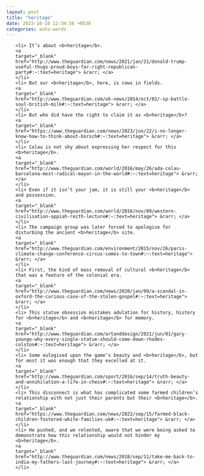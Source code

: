 ```yaml
---
layout: post
title: "heritage"
date: 2023-10-10 12:34:56 +0530
categories: auto-words
---
```

<ol>

    <li> It’s about <b>heritage</b>.
    <a 
    target="_blank" 
    href="http://www.theguardian.com/news/2021/jan/21/donald-trump-useful-thugs-proud-boys-far-right-republican-party#:~:text=heritage"> &rarr; </a>
    </li>
    <li> But our <b>heritage</b>, here, is cows in fields.
    <a 
    target="_blank" 
    href="http://www.theguardian.com/uk-news/2014/oct/02/-sp-battle-soul-british-milk#:~:text=heritage"> &rarr; </a>
    </li>
    <li> But who did have the right to claim it as <b>heritage</b>?
    <a 
    target="_blank" 
    href="https://www.theguardian.com/news/2023/jun/22/i-no-longer-know-how-to-think-about-borsch#:~:text=heritage"> &rarr; </a>
    </li>
    <li> Colau is not shy about expressing her respect for this <b>heritage</b>.
    <a 
    target="_blank" 
    href="http://www.theguardian.com/world/2016/may/26/ada-colau-barcelona-most-radical-mayor-in-the-world#:~:text=heritage"> &rarr; </a>
    </li>
    <li> Even if it isn’t your jam, it is still your <b>heritage</b> and possession.
    <a 
    target="_blank" 
    href="http://www.theguardian.com/world/2016/nov/09/western-civilisation-appiah-reith-lecture#:~:text=heritage"> &rarr; </a>
    </li>
    <li> The campaign group was later forced to apologise for disturbing the ancient <b>heritage</b> site.
    <a 
    target="_blank" 
    href="http://www.theguardian.com/environment/2015/nov/26/paris-climate-change-conference-circus-comes-to-town#:~:text=heritage"> &rarr; </a>
    </li>
    <li> First, the kind of mass removal of cultural <b>heritage</b> that was a feature of the colonial era.
    <a 
    target="_blank" 
    href="http://www.theguardian.com/news/2020/jan/09/a-scandal-in-oxford-the-curious-case-of-the-stolen-gospel#:~:text=heritage"> &rarr; </a>
    </li>
    <li> This statue obsession mistakes adulation for history, history for <b>heritage</b> and <b>heritage</b> for memory.
    <a 
    target="_blank" 
    href="http://www.theguardian.com/artanddesign/2021/jun/01/gary-younge-why-every-single-statue-should-come-down-rhodes-colston#:~:text=heritage"> &rarr; </a>
    </li>
    <li> Some eulogised upon the game’s beauty and <b>heritage</b>, but for most it was enough that they excelled at it.
    <a 
    target="_blank" 
    href="http://www.theguardian.com/sport/2016/sep/14/truth-beauty-and-annihilation-a-life-in-chess#:~:text=heritage"> &rarr; </a>
    </li>
    <li> This disconnect is what has complicated some farmed children’s relationship with not just their parents but their <b>heritage</b>.
    <a 
    target="_blank" 
    href="https://www.theguardian.com/news/2022/sep/15/farmed-black-children-fostered-white-families-uk#:~:text=heritage"> &rarr; </a>
    </li>
    <li> He pushed, and we relented, aware that we were being asked to demonstrate how this relationship would not hinder my <b>heritage</b>.
    <a 
    target="_blank" 
    href="http://www.theguardian.com/news/2018/sep/11/take-me-back-to-india-my-fathers-last-journey#:~:text=heritage"> &rarr; </a>
    </li>